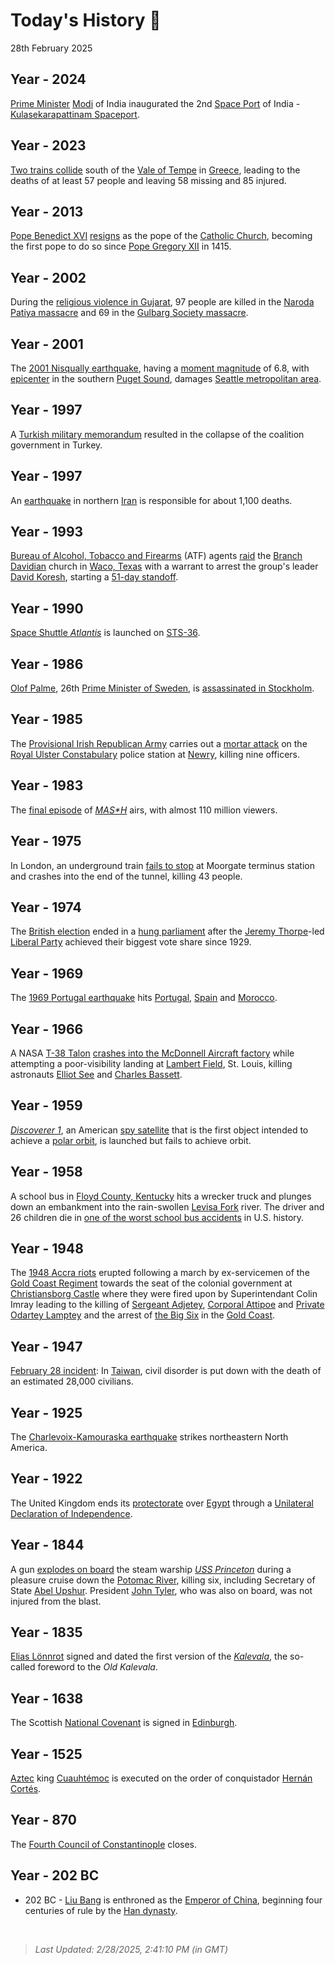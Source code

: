 
# Today's History 📜

28th February 2025


## Year - 2024
 [Prime Minister](https://wikipedia.org/wiki/Prime_minister "Prime minister") [Modi](https://wikipedia.org/wiki/Narendra_Modi "Narendra Modi") of India inaugurated the 2nd [Space Port](https://wikipedia.org/wiki/Spaceport "Spaceport") of India - [Kulasekarapattinam Spaceport](https://wikipedia.org/wiki/Kulasekarapattinam_Spaceport "Kulasekarapattinam Spaceport").

## Year - 2023
 [Two trains collide](https://wikipedia.org/wiki/Tempi_train_crash "Tempi train crash") south of the [Vale of Tempe](https://wikipedia.org/wiki/Vale_of_Tempe "Vale of Tempe") in [Greece](https://wikipedia.org/wiki/Greece "Greece"), leading to the deaths of at least 57 people and leaving 58 missing and 85 injured.

## Year - 2013
 [Pope Benedict XVI](https://wikipedia.org/wiki/Pope_Benedict_XVI "Pope Benedict XVI") [resigns](https://wikipedia.org/wiki/Resignation_of_Pope_Benedict_XVI "Resignation of Pope Benedict XVI") as the pope of the [Catholic Church](https://wikipedia.org/wiki/Catholic_Church "Catholic Church"), becoming the first pope to do so since [Pope Gregory XII](https://wikipedia.org/wiki/Pope_Gregory_XII "Pope Gregory XII") in 1415.

## Year - 2002
 During the [religious violence in Gujarat](https://wikipedia.org/wiki/2002_Gujarat_riots "2002 Gujarat riots"), 97 people are killed in the [Naroda Patiya massacre](https://wikipedia.org/wiki/Naroda_Patiya_massacre "Naroda Patiya massacre") and 69 in the [Gulbarg Society massacre](https://wikipedia.org/wiki/Gulbarg_Society_massacre "Gulbarg Society massacre").

## Year - 2001
 The [2001 Nisqually earthquake](https://wikipedia.org/wiki/2001_Nisqually_earthquake "2001 Nisqually earthquake"), having a [moment magnitude](https://wikipedia.org/wiki/Moment_magnitude_scale "Moment magnitude scale") of 6.8, with [epicenter](https://wikipedia.org/wiki/Epicenter "Epicenter") in the southern [Puget Sound](https://wikipedia.org/wiki/Puget_Sound "Puget Sound"), damages [Seattle metropolitan area](https://wikipedia.org/wiki/Seattle_metropolitan_area "Seattle metropolitan area").

## Year - 1997
 A [Turkish military memorandum](https://wikipedia.org/wiki/1997_Turkish_military_memorandum "1997 Turkish military memorandum") resulted in the collapse of the coalition government in Turkey.

## Year - 1997
 An [earthquake](https://wikipedia.org/wiki/1997_Ardabil_earthquake "1997 Ardabil earthquake") in northern [Iran](https://wikipedia.org/wiki/Iran "Iran") is responsible for about 1,100 deaths.

## Year - 1993
 [Bureau of Alcohol, Tobacco and Firearms](https://wikipedia.org/wiki/Bureau_of_Alcohol,_Tobacco_and_Firearms "Bureau of Alcohol, Tobacco and Firearms") (ATF) agents [raid](https://wikipedia.org/wiki/Waco_siege "Waco siege") the [Branch Davidian](https://wikipedia.org/wiki/Branch_Davidian "Branch Davidian") church in [Waco, Texas](https://wikipedia.org/wiki/Waco,_Texas "Waco, Texas") with a warrant to arrest the group's leader [David Koresh](https://wikipedia.org/wiki/David_Koresh "David Koresh"), starting a [51-day standoff](https://wikipedia.org/wiki/Waco_siege "Waco siege").

## Year - 1990
 [Space Shuttle <i>Atlantis</i>](https://wikipedia.org/wiki/Space_Shuttle_Atlantis "Space Shuttle Atlantis") is launched on [STS-36](https://wikipedia.org/wiki/STS-36 "STS-36").

## Year - 1986
 [Olof Palme](https://wikipedia.org/wiki/Olof_Palme "Olof Palme"), 26th [Prime Minister of Sweden](https://wikipedia.org/wiki/Prime_Minister_of_Sweden "Prime Minister of Sweden"), is [assassinated in Stockholm](https://wikipedia.org/wiki/Assassination_of_Olof_Palme "Assassination of Olof Palme").

## Year - 1985
 The [Provisional Irish Republican Army](https://wikipedia.org/wiki/Provisional_Irish_Republican_Army "Provisional Irish Republican Army") carries out a [mortar attack](https://wikipedia.org/wiki/1985_Newry_mortar_attack "1985 Newry mortar attack") on the [Royal Ulster Constabulary](https://wikipedia.org/wiki/Royal_Ulster_Constabulary "Royal Ulster Constabulary") police station at [Newry](https://wikipedia.org/wiki/Newry "Newry"), killing nine officers.

## Year - 1983
 The [final episode](https://wikipedia.org/wiki/Goodbye,_Farewell_and_Amen "Goodbye, Farewell and Amen") of <i>[M*A*S*H](https://wikipedia.org/wiki/M*A*S*H_(TV_series) "M*A*S*H (TV series)")</i> airs, with almost 110 million viewers.

## Year - 1975
 In London, an underground train [fails to stop](https://wikipedia.org/wiki/Moorgate_tube_crash "Moorgate tube crash") at Moorgate terminus station and crashes into the end of the tunnel, killing 43 people.

## Year - 1974
 The [British election](https://wikipedia.org/wiki/February_1974_United_Kingdom_general_election "February 1974 United Kingdom general election") ended in a [hung parliament](https://wikipedia.org/wiki/Hung_parliament "Hung parliament") after the [Jeremy Thorpe](https://wikipedia.org/wiki/Jeremy_Thorpe "Jeremy Thorpe")-led [Liberal Party](https://wikipedia.org/wiki/Liberal_Party_(UK) "Liberal Party (UK)") achieved their biggest vote share since 1929.

## Year - 1969
 The [1969 Portugal earthquake](https://wikipedia.org/wiki/1969_Portugal_earthquake "1969 Portugal earthquake") hits [Portugal](https://wikipedia.org/wiki/Portugal "Portugal"), [Spain](https://wikipedia.org/wiki/Spain "Spain") and [Morocco](https://wikipedia.org/wiki/Morocco "Morocco").

## Year - 1966
 A NASA [T-38 Talon](https://wikipedia.org/wiki/Northrop_T-38_Talon "Northrop T-38 Talon") [crashes into the McDonnell Aircraft factory](https://wikipedia.org/wiki/1966_NASA_T-38_crash "1966 NASA T-38 crash") while attempting a poor-visibility landing at [Lambert Field](https://wikipedia.org/wiki/Lambert_Field "Lambert Field"), St. Louis, killing astronauts [Elliot See](https://wikipedia.org/wiki/Elliot_See "Elliot See") and [Charles Bassett](https://wikipedia.org/wiki/Charles_Bassett "Charles Bassett").

## Year - 1959
 <i>[Discoverer 1](https://wikipedia.org/wiki/Discoverer_1 "Discoverer 1")</i>, an American [spy satellite](https://wikipedia.org/wiki/Spy_satellite "Spy satellite") that is the first object intended to achieve a [polar orbit](https://wikipedia.org/wiki/Polar_orbit "Polar orbit"), is launched but fails to achieve orbit.

## Year - 1958
 A school bus in [Floyd County, Kentucky](https://wikipedia.org/wiki/Floyd_County,_Kentucky "Floyd County, Kentucky") hits a wrecker truck and plunges down an embankment into the rain-swollen [Levisa Fork](https://wikipedia.org/wiki/Levisa_Fork "Levisa Fork") river. The driver and 26 children die in [one of the worst school bus accidents](https://wikipedia.org/wiki/Prestonsburg,_Kentucky,_bus_crash "Prestonsburg, Kentucky, bus crash") in U.S. history.

## Year - 1948
 The [1948 Accra riots](https://wikipedia.org/wiki/1948_Accra_riots "1948 Accra riots") erupted following a march by ex-servicemen of the [Gold Coast Regiment](https://wikipedia.org/wiki/Gold_Coast_Regiment "Gold Coast Regiment") towards the seat of the colonial government at [Christiansborg Castle](https://wikipedia.org/wiki/Osu_Castle "Osu Castle") where they were fired upon by Superintendant Colin Imray leading to the killing of [Sergeant Adjetey](https://wikipedia.org/wiki/Cornelius_Francis_Adjetey "Cornelius Francis Adjetey"), [Corporal Attipoe](https://wikipedia.org/wiki/Patrick_Attipoe "Patrick Attipoe") and [Private Odartey Lamptey](https://wikipedia.org/wiki/Odartey_Lamptey "Odartey Lamptey") and the arrest of [the Big Six](https://wikipedia.org/wiki/The_Big_Six_(Ghana) "The Big Six (Ghana)") in the [Gold Coast](https://wikipedia.org/wiki/Gold_Coast_(British_colony) "Gold Coast (British colony)").

## Year - 1947
 [February 28 incident](https://wikipedia.org/wiki/February_28_incident "February 28 incident"): In [Taiwan](https://wikipedia.org/wiki/Taiwan "Taiwan"), civil disorder is put down with the death of an estimated 28,000 civilians.

## Year - 1925
 The [Charlevoix-Kamouraska earthquake](https://wikipedia.org/wiki/1925_Charlevoix%E2%80%93Kamouraska_earthquake "1925 Charlevoix-Kamouraska earthquake") strikes northeastern North America.

## Year - 1922
 The United Kingdom ends its [protectorate](https://wikipedia.org/wiki/Protectorate "Protectorate") over [Egypt](https://wikipedia.org/wiki/Egypt "Egypt") through a [Unilateral Declaration of Independence](https://wikipedia.org/wiki/Unilateral_Declaration_of_Egyptian_Independence "Unilateral Declaration of Egyptian Independence").

## Year - 1844
 A gun [explodes on board](https://wikipedia.org/wiki/USS_Princeton_disaster_of_1844 "USS Princeton disaster of 1844") the steam warship <i>[USS Princeton](https://wikipedia.org/wiki/USS_Princeton_(1843) "USS Princeton (1843)")</i> during a pleasure cruise down the [Potomac River](https://wikipedia.org/wiki/Potomac_River "Potomac River"), killing six, including Secretary of State [Abel Upshur](https://wikipedia.org/wiki/Abel_P._Upshur "Abel P. Upshur"). President [John Tyler](https://wikipedia.org/wiki/John_Tyler "John Tyler"), who was also on board, was not injured from the blast.

## Year - 1835
 [Elias Lönnrot](https://wikipedia.org/wiki/Elias_L%C3%B6nnrot "Elias Lönnrot") signed and dated the first version of the <i>[Kalevala](https://wikipedia.org/wiki/Kalevala "Kalevala")</i>, the so-called foreword to the <i>Old Kalevala</i>.

## Year - 1638
 The Scottish [National Covenant](https://wikipedia.org/wiki/National_Covenant "National Covenant") is signed in [Edinburgh](https://wikipedia.org/wiki/Edinburgh "Edinburgh").

## Year - 1525
 [Aztec](https://wikipedia.org/wiki/Aztec "Aztec") king [Cuauhtémoc](https://wikipedia.org/wiki/Cuauht%C3%A9moc "Cuauhtémoc") is executed on the order of conquistador [Hernán Cortés](https://wikipedia.org/wiki/Hern%C3%A1n_Cort%C3%A9s "Hernán Cortés").

## Year - 870
The [Fourth Council of Constantinople](https://wikipedia.org/wiki/Fourth_Council_of_Constantinople_(Roman_Catholic) "Fourth Council of Constantinople (Roman Catholic)") closes.

## Year - 202 BC
 - 202 BC - [Liu Bang](https://wikipedia.org/wiki/Emperor_Gaozu_of_Han "Emperor Gaozu of Han") is enthroned as the [Emperor of China](https://wikipedia.org/wiki/Emperor_of_China "Emperor of China"), beginning four centuries of rule by the [Han dynasty](https://wikipedia.org/wiki/Han_dynasty "Han dynasty").

<br />

> _Last Updated: 2/28/2025, 2:41:10 PM (in GMT)_
